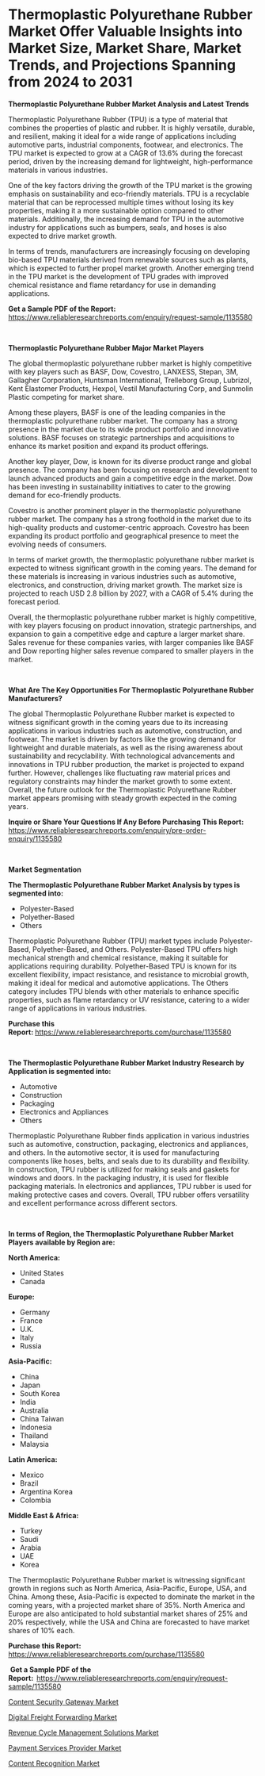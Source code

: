 <p><h1>Thermoplastic Polyurethane Rubber Market Offer Valuable Insights into Market Size, Market Share, Market Trends, and Projections Spanning from 2024 to 2031</h1></p><p><strong>Thermoplastic Polyurethane Rubber Market Analysis and Latest Trends</strong></p>
<p><p>Thermoplastic Polyurethane Rubber (TPU) is a type of material that combines the properties of plastic and rubber. It is highly versatile, durable, and resilient, making it ideal for a wide range of applications including automotive parts, industrial components, footwear, and electronics. The TPU market is expected to grow at a CAGR of 13.6% during the forecast period, driven by the increasing demand for lightweight, high-performance materials in various industries.</p><p>One of the key factors driving the growth of the TPU market is the growing emphasis on sustainability and eco-friendly materials. TPU is a recyclable material that can be reprocessed multiple times without losing its key properties, making it a more sustainable option compared to other materials. Additionally, the increasing demand for TPU in the automotive industry for applications such as bumpers, seals, and hoses is also expected to drive market growth.</p><p>In terms of trends, manufacturers are increasingly focusing on developing bio-based TPU materials derived from renewable sources such as plants, which is expected to further propel market growth. Another emerging trend in the TPU market is the development of TPU grades with improved chemical resistance and flame retardancy for use in demanding applications.</p></p>
<p><strong>Get a Sample PDF of the Report:&nbsp;</strong> <a href="https://www.reliableresearchreports.com/enquiry/request-sample/1135580">https://www.reliableresearchreports.com/enquiry/request-sample/1135580</a></p>
<p>&nbsp;</p>
<p><strong>Thermoplastic Polyurethane Rubber Major Market Players</strong></p>
<p><p>The global thermoplastic polyurethane rubber market is highly competitive with key players such as BASF, Dow, Covestro, LANXESS, Stepan, 3M, Gallagher Corporation, Huntsman International, Trelleborg Group, Lubrizol, Kent Elastomer Products, Hexpol, Vestil Manufacturing Corp, and Sunmolin Plastic competing for market share.</p><p>Among these players, BASF is one of the leading companies in the thermoplastic polyurethane rubber market. The company has a strong presence in the market due to its wide product portfolio and innovative solutions. BASF focuses on strategic partnerships and acquisitions to enhance its market position and expand its product offerings.</p><p>Another key player, Dow, is known for its diverse product range and global presence. The company has been focusing on research and development to launch advanced products and gain a competitive edge in the market. Dow has been investing in sustainability initiatives to cater to the growing demand for eco-friendly products.</p><p>Covestro is another prominent player in the thermoplastic polyurethane rubber market. The company has a strong foothold in the market due to its high-quality products and customer-centric approach. Covestro has been expanding its product portfolio and geographical presence to meet the evolving needs of consumers.</p><p>In terms of market growth, the thermoplastic polyurethane rubber market is expected to witness significant growth in the coming years. The demand for these materials is increasing in various industries such as automotive, electronics, and construction, driving market growth. The market size is projected to reach USD 2.8 billion by 2027, with a CAGR of 5.4% during the forecast period.</p><p>Overall, the thermoplastic polyurethane rubber market is highly competitive, with key players focusing on product innovation, strategic partnerships, and expansion to gain a competitive edge and capture a larger market share. Sales revenue for these companies varies, with larger companies like BASF and Dow reporting higher sales revenue compared to smaller players in the market.</p></p>
<p>&nbsp;</p>
<p><strong>What Are The Key Opportunities For Thermoplastic Polyurethane Rubber Manufacturers?</strong></p>
<p><p>The global Thermoplastic Polyurethane Rubber market is expected to witness significant growth in the coming years due to its increasing applications in various industries such as automotive, construction, and footwear. The market is driven by factors like the growing demand for lightweight and durable materials, as well as the rising awareness about sustainability and recyclability. With technological advancements and innovations in TPU rubber production, the market is projected to expand further. However, challenges like fluctuating raw material prices and regulatory constraints may hinder the market growth to some extent. Overall, the future outlook for the Thermoplastic Polyurethane Rubber market appears promising with steady growth expected in the coming years.</p></p>
<p><strong>Inquire or Share Your Questions If Any Before Purchasing This Report:</strong> <a href="https://www.reliableresearchreports.com/enquiry/pre-order-enquiry/1135580">https://www.reliableresearchreports.com/enquiry/pre-order-enquiry/1135580</a></p>
<p>&nbsp;</p>
<p><strong>Market Segmentation</strong></p>
<p><strong>The Thermoplastic Polyurethane Rubber Market Analysis by types is segmented into:</strong></p>
<p><ul><li>Polyester-Based</li><li>Polyether-Based</li><li>Others</li></ul></p>
<p><p>Thermoplastic Polyurethane Rubber (TPU) market types include Polyester-Based, Polyether-Based, and Others. Polyester-Based TPU offers high mechanical strength and chemical resistance, making it suitable for applications requiring durability. Polyether-Based TPU is known for its excellent flexibility, impact resistance, and resistance to microbial growth, making it ideal for medical and automotive applications. The Others category includes TPU blends with other materials to enhance specific properties, such as flame retardancy or UV resistance, catering to a wider range of applications in various industries.</p></p>
<p><strong>Purchase this Report:&nbsp;</strong><a href="https://www.reliableresearchreports.com/purchase/1135580">https://www.reliableresearchreports.com/purchase/1135580</a></p>
<p>&nbsp;</p>
<p><strong>The Thermoplastic Polyurethane Rubber Market Industry Research by Application is segmented into:</strong></p>
<p><ul><li>Automotive</li><li>Construction</li><li>Packaging</li><li>Electronics and Appliances</li><li>Others</li></ul></p>
<p><p>Thermoplastic Polyurethane Rubber finds application in various industries such as automotive, construction, packaging, electronics and appliances, and others. In the automotive sector, it is used for manufacturing components like hoses, belts, and seals due to its durability and flexibility. In construction, TPU rubber is utilized for making seals and gaskets for windows and doors. In the packaging industry, it is used for flexible packaging materials. In electronics and appliances, TPU rubber is used for making protective cases and covers. Overall, TPU rubber offers versatility and excellent performance across different sectors.</p></p>
<p>&nbsp;</p>
<p><strong>In terms of Region, the Thermoplastic Polyurethane Rubber Market Players available by Region are:</strong></p>
<p>
    <p> <strong> North America: </strong>
        <ul>
            <li>United States</li>
            <li>Canada</li>
        </ul>
        </p> 
    <p> <strong> Europe: </strong>
        <ul>
            <li>Germany</li>
            <li>France</li>
            <li>U.K.</li>
            <li>Italy</li>
            <li>Russia</li>
        </ul>
        </p> 
    <p> <strong> Asia-Pacific: </strong>
        <ul>
            <li>China</li>
            <li>Japan</li>
            <li>South Korea</li>
            <li>India</li>
            <li>Australia</li>
            <li>China Taiwan</li>
            <li>Indonesia</li>
            <li>Thailand</li>
            <li>Malaysia</li>
        </ul>
        </p> 
    <p> <strong> Latin America: </strong>
        <ul>
            <li>Mexico</li>
            <li>Brazil</li>
            <li>Argentina Korea</li>
            <li>Colombia</li>
        </ul>
        </p> 
    <p> <strong> Middle East & Africa: </strong>
        <ul>
            <li>Turkey</li>
            <li>Saudi</li>
            <li>Arabia</li>
            <li>UAE</li>
            <li>Korea</li>
        </ul>
    </p>
    </p>
<p><p>The Thermoplastic Polyurethane Rubber market is witnessing significant growth in regions such as North America, Asia-Pacific, Europe, USA, and China. Among these, Asia-Pacific is expected to dominate the market in the coming years, with a projected market share of 35%. North America and Europe are also anticipated to hold substantial market shares of 25% and 20% respectively, while the USA and China are forecasted to have market shares of 10% each.</p></p>
<p><strong>Purchase this Report: </strong><a href="https://www.reliableresearchreports.com/purchase/1135580">https://www.reliableresearchreports.com/purchase/1135580</a></p>
<p>&nbsp;<strong>Get a Sample PDF of the Report:&nbsp;&nbsp;</strong><a href="https://www.reliableresearchreports.com/enquiry/request-sample/1135580">https://www.reliableresearchreports.com/enquiry/request-sample/1135580</a></p>
<p><strong></strong></p>
<p><p><a href="https://medium.com/@freedayundt/content-security-gateway-market-size-market-outlook-and-market-forecast-2024-to-2031-4b02a2452ad9">Content Security Gateway Market</a></p><p><a href="https://medium.com/@caligoldner/digital-freight-forwarding-market-trends-and-market-analysis-forecasted-for-period-2024-2031-eb5913121c52">Digital Freight Forwarding Market</a></p><p><a href="https://medium.com/@caligoldner/revenue-cycle-management-solutions-market-trends-forecast-and-competitive-analysis-to-2031-2b4c0b66080c">Revenue Cycle Management Solutions Market</a></p><p><a href="https://medium.com/@darrensipes2023/analyzing-payment-services-provider-market-global-industry-perspective-and-forecast-2024-to-2031-8306eef7917c">Payment Services Provider Market</a></p><p><a href="https://medium.com/@freedayundt/content-recognition-market-research-report-its-history-and-forecast-2024-to-2031-809a0d166587">Content Recognition Market</a></p></p>